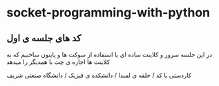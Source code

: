 # socket-programming-with-python

## کد های جلسه ی اول 

در این جلسه سرور و کلاینت ساده ای با استفاده از سوکت ها و پایتون ساختیم که به کلاینت ها اجازه ی چت با همدیگر را میدهد


کاردستی با کد / حلقه ی لمبدا / دانشکده ی فیزیک / دانشگاه صنعتی شریف
